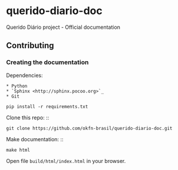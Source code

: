 # querido-diario-doc
Querido Diário project - Official documentation

## Contributing

### Creating the documentation

Dependencies:

    * Python
    * `Sphinx <http://sphinx.pocoo.org>`_ 
    * Git

`pip install -r requirements.txt`
    

Clone this repo:
::

    git clone https://github.com/okfn-brasil/querido-diario-doc.git

Make documentation:
::

    make html

Open file `build/html/index.html` in your browser.